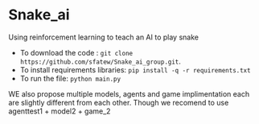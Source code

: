 # Snake_ai

Using reinforcement learning to teach an AI to play snake


* To download the code : `git clone https://github.com/sfatew/Snake_ai_group.git`.
* To install requirements libraries: `pip install -q -r requirements.txt`
* To run the file: `python main.py`

WE also propose multiple models, agents and game implimentation each are slightly different from each other. Though we recomend to use agenttest1 + model2 + game_2
